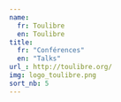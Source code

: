 ```yaml
---
name:
  fr: Toulibre
  en: Toulibre
title:
  fr: "Conférences"
  en: "Talks"
url_: http://toulibre.org/
img: logo_toulibre.png
sort_nb: 5
---
```

